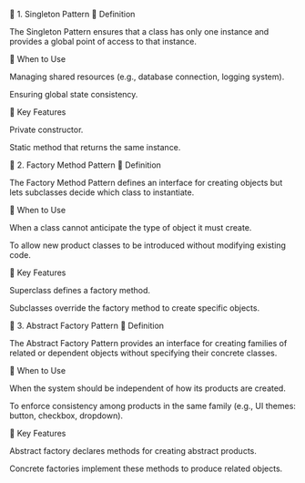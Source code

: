 📌 1. Singleton Pattern
🔹 Definition

The Singleton Pattern ensures that a class has only one instance and provides a global point of access to that instance.

🔹 When to Use

Managing shared resources (e.g., database connection, logging system).

Ensuring global state consistency.

🔹 Key Features

Private constructor.

Static method that returns the same instance.

📌 2. Factory Method Pattern
🔹 Definition

The Factory Method Pattern defines an interface for creating objects but lets subclasses decide which class to instantiate.

🔹 When to Use

When a class cannot anticipate the type of object it must create.

To allow new product classes to be introduced without modifying existing code.

🔹 Key Features

Superclass defines a factory method.

Subclasses override the factory method to create specific objects.

📌 3. Abstract Factory Pattern
🔹 Definition

The Abstract Factory Pattern provides an interface for creating families of related or dependent objects without specifying their concrete classes.

🔹 When to Use

When the system should be independent of how its products are created.

To enforce consistency among products in the same family (e.g., UI themes: button, checkbox, dropdown).

🔹 Key Features

Abstract factory declares methods for creating abstract products.

Concrete factories implement these methods to produce related objects.
